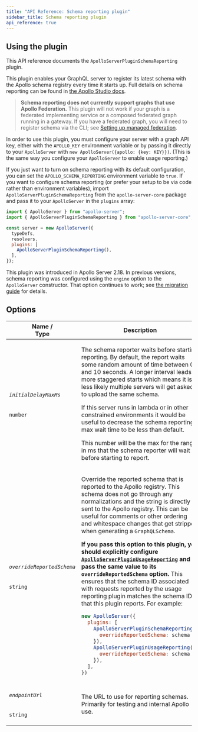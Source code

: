 ```yaml
---
title: "API Reference: Schema reporting plugin"
sidebar_title: Schema reporting plugin
api_reference: true
---
```


## Using the plugin

This API reference documents the `ApolloServerPluginSchemaReporting` plugin.

This plugin enables your GraphQL server to register its latest schema with the Apollo schema registry every time it starts up. Full details on schema reporting can be found in [the Apollo Studio docs](https://www.apollographql.com/docs/studio/schema/schema-reporting/).

> **Schema reporting does not currently support graphs that use Apollo Federation.** This plugin will not work if your graph is a federated implementing service or a composed federated graph running in a gateway. If you have a federated graph, you will need to register schema via the CLI; see [Setting up managed federation](https://www.apollographql.com/docs/studio/managed-federation/setup/).

In order to use this plugin, you must configure your server with a graph API key, either with the `APOLLO_KEY` environment variable or by passing it directly to your `ApolloServer` with `new ApolloServer({apollo: {key: KEY}})`. (This is the same way you configure your `ApolloServer` to enable usage reporting.)

If you just want to turn on schema reporting with its default configuration, you can set the `APOLLO_SCHEMA_REPORTING` environment variable to `true`. If you want to configure schema reporting (or prefer your setup to be via code rather than environment variables), import `ApolloServerPluginSchemaReporting` from the `apollo-server-core` package and pass it to your `ApolloServer` in the `plugins` array:

```js
import { ApolloServer } from "apollo-server";
import { ApolloServerPluginSchemaReporting } from "apollo-server-core";

const server = new ApolloServer({
  typeDefs,
  resolvers,
  plugins: [
    ApolloServerPluginSchemaReporting(),
  ],
});
```

This plugin was introduced in Apollo Server 2.18. In previous versions, schema reporting was configured using the `engine` option to the `ApolloServer` constructor. That option continues to work; see [the migration guide](../../migration-engine-plugins/) for details.

## Options

<table class="field-table">
  <thead>
    <tr>
      <th>Name /<br/>Type</th>
      <th>Description</th>
    </tr>
  </thead>

<tbody>

<tr>
<td>


###### `initialDelayMaxMs`

`number`
</td>
<td>

The schema reporter waits before starting reporting. By default, the report waits some random amount of time between 0 and 10 seconds. A longer interval leads to more staggered starts which means it is less likely multiple servers will get asked to upload the same schema.

If this server runs in lambda or in other constrained environments it would be useful to decrease the schema reporting max wait time to be less than default.

This number will be the max for the range in ms that the schema reporter will wait before starting to report.
</td>
</tr>

<tr>
<td>

###### `overrideReportedSchema`

`string`
</td>
<td>

Override the reported schema that is reported to the Apollo registry. This schema does not go through any normalizations and the string is directly sent to the Apollo registry. This can be useful for comments or other ordering and whitespace changes that get stripped when generating a `GraphQLSchema`.

**If you pass this option to this plugin, you should explicitly configure [`ApolloServerPluginUsageReporting`](./usage-reporting/#overridereportedschema) and pass the same value to its `overrideReportedSchema` option.** This ensures that the schema ID associated with requests reported by the usage reporting plugin matches the schema ID that this plugin reports. For example:

```js
new ApolloServer({
  plugins: [
    ApolloServerPluginSchemaReporting({
      overrideReportedSchema: schema
    }),
    ApolloServerPluginUsageReporting({
      overrideReportedSchema: schema
    }),
  ],
})
```
</td>
</tr>

<tr>
<td>

###### `endpointUrl`

`string`
</td>
<td>

The URL to use for reporting schemas. Primarily for testing and internal Apollo use.
</td>
</tr>

</tbody>
</table>
